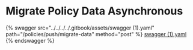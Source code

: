 # Migrate Policy Data Asynchronous



{% swagger src="../../../../.gitbook/assets/swagger (1).yaml" path="/policies/push/migrate-data" method="post" %}
[swagger (1).yaml](<../../../../.gitbook/assets/swagger (1).yaml>)
{% endswagger %}
